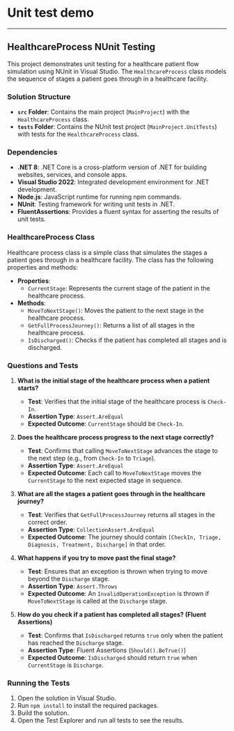 # Unit test demo
----------------
## HealthcareProcess NUnit Testing

This project demonstrates unit testing for a healthcare patient flow simulation using NUnit in Visual Studio. The `HealthcareProcess` class models the sequence of stages a patient goes through in a healthcare facility.

### Solution Structure

- **`src` Folder**: Contains the main project (`MainProject`) with the `HealthcareProcess` class.
- **`tests` Folder**: Contains the NUnit test project (`MainProject.UnitTests`) with tests for the `HealthcareProcess` class.

### Dependencies
- **.NET 8**: .NET Core is a cross-platform version of .NET for building websites, services, and console apps.
- **Visual Studio 2022**: Integrated development environment for .NET development.
- **Node.js**: JavaScript runtime for running npm commands.
- **NUnit**: Testing framework for writing unit tests in .NET.
- **FluentAssertions**: Provides a fluent syntax for asserting the results of unit tests.

### HealthcareProcess Class
Healthcare process class is a simple class that simulates the stages a patient goes through in a healthcare facility. The class has the following properties and methods:
- **Properties**:
  - `CurrentStage`: Represents the current stage of the patient in the healthcare process.
- **Methods**:
  - `MoveToNextStage()`: Moves the patient to the next stage in the healthcare process.
  - `GetFullProcessJourney()`: Returns a list of all stages in the healthcare process.
  - `IsDischarged()`: Checks if the patient has completed all stages and is discharged.

### Questions and Tests

1. **What is the initial stage of the healthcare process when a patient starts?**
   - **Test**: Verifies that the initial stage of the healthcare process is `Check-In`.
   - **Assertion Type**: `Assert.AreEqual`
   - **Expected Outcome**: `CurrentStage` should be `Check-In`.

2. **Does the healthcare process progress to the next stage correctly?**
   - **Test**: Confirms that calling `MoveToNextStage` advances the stage to the next step (e.g., from `Check-In` to `Triage`).
   - **Assertion Type**: `Assert.AreEqual`
   - **Expected Outcome**: Each call to `MoveToNextStage` moves the `CurrentStage` to the next expected stage in sequence.

3. **What are all the stages a patient goes through in the healthcare journey?**
   - **Test**: Verifies that `GetFullProcessJourney` returns all stages in the correct order.
   - **Assertion Type**: `CollectionAssert.AreEqual`
   - **Expected Outcome**: The journey should contain `[CheckIn, Triage, Diagnosis, Treatment, Discharge]` in that order.

4. **What happens if you try to move past the final stage?**
   - **Test**: Ensures that an exception is thrown when trying to move beyond the `Discharge` stage.
   - **Assertion Type**: `Assert.Throws`
   - **Expected Outcome**: An `InvalidOperationException` is thrown if `MoveToNextStage` is called at the `Discharge` stage.

5. **How do you check if a patient has completed all stages? (Fluent Assertions)**
   - **Test**: Confirms that `IsDischarged` returns `true` only when the patient has reached the `Discharge` stage.
   - **Assertion Type**: Fluent Assertions (`Should().BeTrue()`)
   - **Expected Outcome**: `IsDischarged` should return `true` when `CurrentStage` is `Discharge`.

### Running the Tests

1. Open the solution in Visual Studio.
2. Run `npm install` to install the required packages.
3. Build the solution.
4. Open the Test Explorer and run all tests to see the results.

